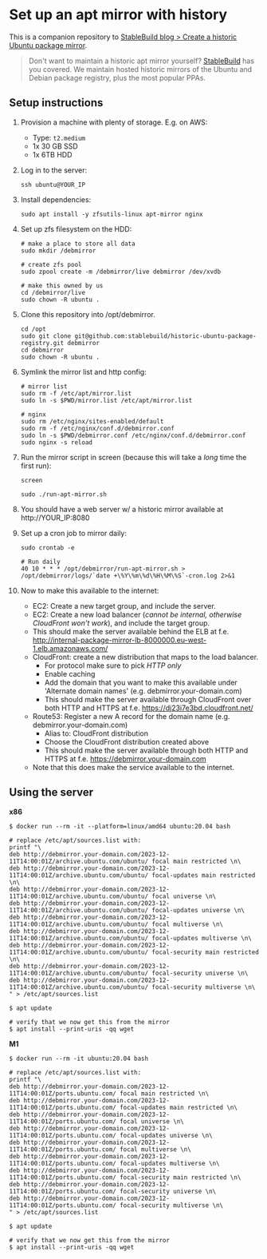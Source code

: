 # Set up an apt mirror with history

This is a companion repository to [StableBuild blog > Create a historic Ubuntu package mirror](https://stablebuild.com/blog/create-a-historic-ubuntu-package-mirror).

> Don't want to maintain a historic apt mirror yourself? [StableBuild](https://stablebuild.com) has you covered. We maintain hosted historic mirrors of the Ubuntu and Debian package registry, plus the most popular PPAs.

## Setup instructions

1. Provision a machine with plenty of storage. E.g. on AWS:

    * Type: `t2.medium`
    * 1x 30 GB SSD
    * 1x 6TB HDD

2. Log in to the server:

    ```
    ssh ubuntu@YOUR_IP
    ```

3. Install dependencies:

    ```
    sudo apt install -y zfsutils-linux apt-mirror nginx
    ```

4. Set up zfs filesystem on the HDD:

    ```
    # make a place to store all data
    sudo mkdir /debmirror

    # create zfs pool
    sudo zpool create -m /debmirror/live debmirror /dev/xvdb

    # make this owned by us
    cd /debmirror/live
    sudo chown -R ubuntu .
    ```

5. Clone this repository into /opt/debmirror.

    ```
    cd /opt
    sudo git clone git@github.com:stablebuild/historic-ubuntu-package-registry.git debmirror
    cd debmirror
    sudo chown -R ubuntu .
    ```

6. Symlink the mirror list and http config:

    ```
    # mirror list
    sudo rm -f /etc/apt/mirror.list
    sudo ln -s $PWD/mirror.list /etc/apt/mirror.list

    # nginx
    sudo rm /etc/nginx/sites-enabled/default
    sudo rm -f /etc/nginx/conf.d/debmirror.conf
    sudo ln -s $PWD/debmirror.conf /etc/nginx/conf.d/debmirror.conf
    sudo nginx -s reload
    ```

7. Run the mirror script in screen (because this will take a _long_ time the first run):

    ```
    screen

    sudo ./run-apt-mirror.sh
    ```

8. You should have a web server w/ a historic mirror available at http://YOUR_IP:8080

9. Set up a cron job to mirror daily:

    ```
    sudo crontab -e

    # Run daily
    40 10 * * * /opt/debmirror/run-apt-mirror.sh > /opt/debmirror/logs/`date +\%Y\%m\%d\%H\%M\%S`-cron.log 2>&1
    ```

10. Now to make this available to the internet:

    * EC2: Create a new target group, and include the server.
    * EC2: Create a new load balancer (_cannot be internal, otherwise CloudFront won't work_), and include the target group.
    * This should make the server available behind the ELB at f.e. http://internal-package-mirror-lb-8000000.eu-west-1.elb.amazonaws.com/
    * CloudFront: create a new distribution that maps to the load balancer.
        * For protocol make sure to pick _HTTP only_
        * Enable caching
        * Add the domain that you want to make this available under 'Alternate domain names' (e.g. debmirror.your-domain.com)
        * This should make the server available through CloudFront over both HTTP and HTTPS at f.e. https://dj23i7e3bd.cloudfront.net/
    * Route53: Register a new A record for the domain name (e.g. debmirror.your-domain.com)
        * Alias to: CloudFront distribution
        * Choose the CloudFront distribution created above
        * This should make the server available through both HTTP and HTTPS at f.e. https://debmirror.your-domain.com
    * Note that this does make the service available to the internet.

## Using the server

**x86**

```
$ docker run --rm -it --platform=linux/amd64 ubuntu:20.04 bash

# replace /etc/apt/sources.list with:
printf "\
deb http://debmirror.your-domain.com/2023-12-11T14:00:01Z/archive.ubuntu.com/ubuntu/ focal main restricted \n\
deb http://debmirror.your-domain.com/2023-12-11T14:00:01Z/archive.ubuntu.com/ubuntu/ focal-updates main restricted \n\
deb http://debmirror.your-domain.com/2023-12-11T14:00:01Z/archive.ubuntu.com/ubuntu/ focal universe \n\
deb http://debmirror.your-domain.com/2023-12-11T14:00:01Z/archive.ubuntu.com/ubuntu/ focal-updates universe \n\
deb http://debmirror.your-domain.com/2023-12-11T14:00:01Z/archive.ubuntu.com/ubuntu/ focal multiverse \n\
deb http://debmirror.your-domain.com/2023-12-11T14:00:01Z/archive.ubuntu.com/ubuntu/ focal-updates multiverse \n\
deb http://debmirror.your-domain.com/2023-12-11T14:00:01Z/archive.ubuntu.com/ubuntu/ focal-security main restricted \n\
deb http://debmirror.your-domain.com/2023-12-11T14:00:01Z/archive.ubuntu.com/ubuntu/ focal-security universe \n\
deb http://debmirror.your-domain.com/2023-12-11T14:00:01Z/archive.ubuntu.com/ubuntu/ focal-security multiverse \n\
" > /etc/apt/sources.list

$ apt update

# verify that we now get this from the mirror
$ apt install --print-uris -qq wget
```

**M1**

```
$ docker run --rm -it ubuntu:20.04 bash

# replace /etc/apt/sources.list with:
printf "\
deb http://debmirror.your-domain.com/2023-12-11T14:00:01Z/ports.ubuntu.com/ focal main restricted \n\
deb http://debmirror.your-domain.com/2023-12-11T14:00:01Z/ports.ubuntu.com/ focal-updates main restricted \n\
deb http://debmirror.your-domain.com/2023-12-11T14:00:01Z/ports.ubuntu.com/ focal universe \n\
deb http://debmirror.your-domain.com/2023-12-11T14:00:01Z/ports.ubuntu.com/ focal-updates universe \n\
deb http://debmirror.your-domain.com/2023-12-11T14:00:01Z/ports.ubuntu.com/ focal multiverse \n\
deb http://debmirror.your-domain.com/2023-12-11T14:00:01Z/ports.ubuntu.com/ focal-updates multiverse \n\
deb http://debmirror.your-domain.com/2023-12-11T14:00:01Z/ports.ubuntu.com/ focal-security main restricted \n\
deb http://debmirror.your-domain.com/2023-12-11T14:00:01Z/ports.ubuntu.com/ focal-security universe \n\
deb http://debmirror.your-domain.com/2023-12-11T14:00:01Z/ports.ubuntu.com/ focal-security multiverse \n\
" > /etc/apt/sources.list

$ apt update

# verify that we now get this from the mirror
$ apt install --print-uris -qq wget
```
